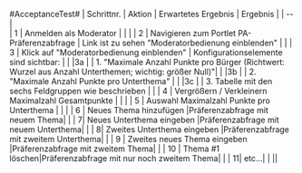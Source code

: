 #AcceptanceTest#
| Schrittnr. | Aktion | Erwartetes Ergebnis | Ergebnis |
| -- |  
| 1 | Anmelden als Moderator | | |
| 2 | Navigieren zum Portlet PA-Präferenzabfrage | Link ist zu sehen "Moderatorbedienung einblenden" | |
| 3 | Klick auf "Moderatorbedienung einblenden" | Konfigurationselemente sind sichtbar: | |
|3a | | 1. "Maximale Anzahl Punkte pro Bürger (Richtwert: Wurzel aus Anzahl Unterthemen; wichtig: größer Null)"| |
|3b | | 2. "Maximale Anzahl Punkte pro Unterthema" | |
|3c | | 3. Tabelle mit den sechs Feldgruppen wie beschrieben | |
| 4 | Vergrößern / Verkleinern Maximalzahl Gesamtpunkte | | |
| 5 | Auswahl Maximalzahl Punkte pro Unterthema | | |
| 6 | Neues Thema hinzufügen |Präferenzabfrage mit neuem Thema| |
| 7| Neues Unterthema eingeben |Präferenzabfrage mit neuem Unterthema| |
| 8| Zweites Unterthema eingeben |Präferenzabfrage mit zweitem Unterthema| |
| 9 | Zweites neues Thema eingeben |Präferenzabfrage mit zweitem Thema| |
| 10 | Thema #1 löschen|Präferenzabfrage mit nur noch zweitem Thema| |
| 11| etc...| | ||
